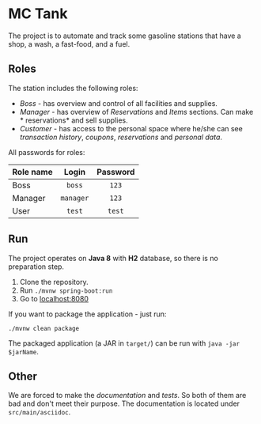 # MC Tank

The project is to automate and track some gasoline stations that have a shop, a wash, a fast-food, and a fuel. 

## Roles
The station includes the following roles:

- *Boss* - has overview and control of all facilities and supplies.
- *Manager* - has overview of *Reservations* and *Items* sections. Can make * reservations* and sell supplies.
- *Customer* - has access to the personal space where he/she can see *transaction history*, *coupons*, *reservations* and *personal data*.

All passwords for roles:

| Role name   | Login | Password |
|---------|:---------:|:-------:|
| Boss    | `boss`    |  `123`  |
| Manager | `manager` |  `123`  |
| User    |  `test`   |  `test` |

## Run

The project operates on **Java 8** with **H2** database, so there is no preparation step.

1. Clone the repository.
2. Run `./mvnw spring-boot:run`
3. Go to [localhost:8080](http://localhost:8080/)

If you want to package the application - just run:
```
./mvnw clean package
```
The packaged application (a JAR in `target/`) can be run with `java -jar $jarName`.

## Other

We are forced to make the *documentation* and *tests*. So both of them are bad and don't meet their purpose.
The documentation is located under `src/main/asciidoc`.

